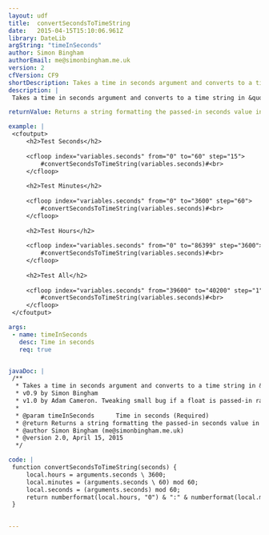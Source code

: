 ```yaml
---
layout: udf
title:  convertSecondsToTimeString
date:   2015-04-15T15:10:06.961Z
library: DateLib
argString: "timeInSeconds"
author: Simon Bingham
authorEmail: me@simonbingham.me.uk
version: 2
cfVersion: CF9
shortDescription: Takes a time in seconds argument and converts to a time string in &quot;4d 12h 30m&quot; format.
description: |
 Takes a time in seconds argument and converts to a time string in &quot;4d 12h 30m&quot; format. 

returnValue: Returns a string formatting the passed-in seconds value in days, hours and minutes

example: |
 <cfoutput>
     <h2>Test Seconds</h2>
 
     <cfloop index="variables.seconds" from="0" to="60" step="15">
         #convertSecondsToTimeString(variables.seconds)#<br>
     </cfloop>
 
     <h2>Test Minutes</h2>
 
     <cfloop index="variables.seconds" from="0" to="3600" step="60">
         #convertSecondsToTimeString(variables.seconds)#<br>
     </cfloop>
 
     <h2>Test Hours</h2>
 
     <cfloop index="variables.seconds" from="0" to="86399" step="3600">
         #convertSecondsToTimeString(variables.seconds)#<br>
     </cfloop>
 
     <h2>Test All</h2>
 
     <cfloop index="variables.seconds" from="39600" to="40200" step="1">
         #convertSecondsToTimeString(variables.seconds)#<br>
     </cfloop>
 </cfoutput>

args:
 - name: timeInSeconds
   desc: Time in seconds
   req: true


javaDoc: |
 /**
  * Takes a time in seconds argument and converts to a time string in &quot;4d 12h 30m&quot; format.
  * v0.9 by Simon Bingham
  * v1.0 by Adam Cameron. Tweaking small bug if a float is passed-in rather than an integer.
  * 
  * @param timeInSeconds      Time in seconds (Required)
  * @return Returns a string formatting the passed-in seconds value in days, hours and minutes 
  * @author Simon Bingham (me@simonbingham.me.uk) 
  * @version 2.0, April 15, 2015 
  */

code: |
 function convertSecondsToTimeString(seconds) {
     local.hours = arguments.seconds \ 3600;
     local.minutes = (arguments.seconds \ 60) mod 60;
     local.seconds = (arguments.seconds) mod 60;
     return numberformat(local.hours, "0") & ":" & numberformat(local.minutes, "00") & ":" & numberformat(local.seconds, "00");
 }
 

---
```


